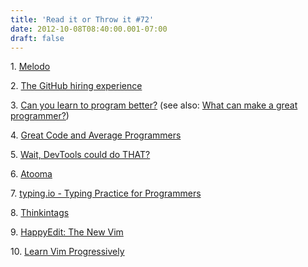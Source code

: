 ```yaml
---
title: 'Read it or Throw it #72'
date: 2012-10-08T08:40:00.001-07:00
draft: false
---
```


  

1. [Melodo](http://comelody.com/melodo)

2. [The GitHub hiring experience](https://github.com/blog/1269-the-github-hiring-experience)

3. [Can you learn to program better?](http://ayende.com/blog/2050/can-you-learn-to-program-better) (see also: [What can make a great programmer?](http://ayende.com/blog/2064/what-can-make-a-great-programmer))

4. [Great Code and Average Programmers](http://ayende.com/blog/2161/great-code-and-average-programmers)

5. [Wait, DevTools could do THAT?](http://www.igvita.com/slides/2012/devtools-tips-and-tricks/#1)

6. [Atooma](http://www.newsgeek.co.il/atooma-beta-for-android/)

7. [typing.io - Typing Practice for Programmers](http://typing.io/)

8. [Thinkintags](http://www.thinkintags.com/)

9. [HappyEdit: The New Vim](http://www.indiegogo.com/happyedit)

10. [Learn Vim Progressively](http://yannesposito.com/Scratch/en/blog/Learn-Vim-Progressively/)